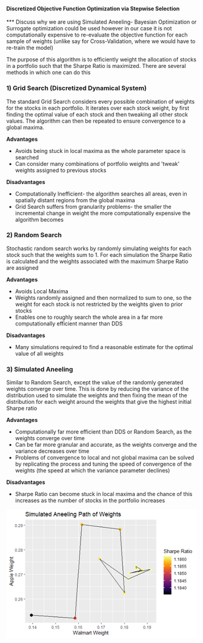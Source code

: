 #### Discretized Objective Function Optimization via Stepwise Selection

*** Discuss why we are using Simulated Aneeling- Bayesian Optimization or Surrogate optimization could be used however in our case it is not computationally expensive to re-evaluate the objective function for each sample of weights (unlike say for Cross-Validation, where we would have to re-train the model)

The purpose of this algorithm is to efficiently weight the allocation of stocks in a portfolio such that the Sharpe Ratio is maximized. There are several methods in which one can do this

### 1) Grid Search (Discretized Dynamical System)

The standard Grid Search considers every possible combination of weights for the stocks in each portfolio. It iterates over each stock weight, by first finding the optimal value of each stock and then tweaking all other stock values. The algorithm can then be repeated to ensure convergence to a global maxima. 

__Advantages__
- Avoids being stuck in local maxima as the whole parameter space is searched
- Can consider many combinations of portfolio weights and 'tweak' weights assigned to previous stocks

__Disadvantages__
- Computationally Inefficient- the algorithm searches all areas, even in spatially distant regions from the global maxima
- Grid Search suffers from granularity problems- the smaller the incremental change in weight the more computationally expensive the algorithm becomes

### 2) Random Search
Stochastic random search works by randomly simulating weights for each stock such that the weights sum to 1. For each simulation the Sharpe Ratio is calculated and the weights associated with the maximum Sharpe Ratio are assigned

__Advantages__
- Avoids Local Maxima
- Weights randomly assigned and then normalized to sum to one, so the weight for each stock is not restricted by the weights given to prior stocks
- Enables one to roughly search the whole area in a far more computationally efficient manner than DDS

__Disadvantages__
- Many simulations required to find a reasonable estimate for the optimal value of all weights

### 3) Simulated Aneeling
Similar to Random Search, except the value of the randomly generated weights converge over time. This is done by reducing the variance of the distribution used to simulate the weights and then fixing the mean of the distribution for each weight around the weights that give the highest initial Sharpe ratio

__Advantages__
- Computationally far more efficient than DDS or Random Search, as the weights converge over time
- Can be far more granular and accurate, as the weights converge and the variance decreases over time
- Problems of convergence to local and not global maxima can be solved by replicating the process and tuning the speed of convergence of the weights (the speed at which the variance parameter declines)

__Disadvantages__
- Sharpe Ratio can become stuck in local maxima and the chance of this increases as the number of stocks in the portfolio increases

![Simulated Aneeling Convergence Path](https://github.com/Philiphindle/Discretized-objective-function-optimization-via-stepwise-selection/blob/master/Graphs/Simulated-Aneeling-Path-Walmart-Apple.png?raw=true)
